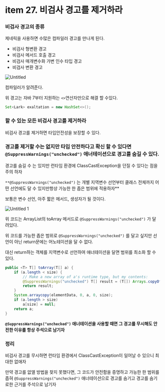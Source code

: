 # item 27. 비검사 경고를 제거하라

### 비검사 경고의 종류

제네릭을 사용하면 수많은 컴파일러 경고를 만나게 된다.

- 비검사 형변환 경고
- 비검사 메서드 호출 경고
- 비검사 매개변수화 가변 인수 타입 경고
- 비검사 변환 경고

![Untitled](https://user-images.githubusercontent.com/49682056/223996891-0d50a9b2-4262-4393-8007-674d4b786e2c.png)

컴파일러가 알려준다.

위 경고는 자바 7부터 지원하는 `<>`연산자만으로 해결 할 수있다.

```java
Set<Lark> exaltation = new HashSet<>();
```

### 할 수 있는 모든 비검사 경고를 제거하라

비검사 경고를 제거하면 타입안전성을 보장할 수 있다.

### **경고를 제거할 수는 없지만 타입 안전하다고 확신 할 수 있다면 `@SuppressWarnings("unchecked")` 애너테이션으로 경고를 숨길 수 있다.**

경고를 숨길 수 는 있지만 런타임 환경에 ClassCastException을 던질 수 있다는 점을 주의 하자

`**@SuppressWarnings("unchecked")` 는 개별 지역변수 선언부터 클래스 전체까지 어떤 선언에도 달 수 있지만항상 가능한 한 좁은 범위에 적용하자**

보통은 변수 선언, 아주 짧은 메서드, 생성자가 될 것이다.

![Untitled 1](https://user-images.githubusercontent.com/49682056/223996880-72eff6a9-8f75-476d-b9a0-e39a46e4ba64.png)

위 코드는 ArrayList의 toArray 메서드로 `@SuppressWarnings("unchecked")` 가 달려있다.

위 코드를 가능한 좁은 범위로 `@SuppressWarnings("unchecked")` 를 달고 싶지만 선언이 아닌 return문에는 어노테이션을 달 수 없다.

대신 return하는 객체를 지역변수로 선언하여 애너테이션을 달면 범위를 최소화 할 수 있다.

```java
public <T> T[] toArray(T[] a) {
    if (a.length < size) {
        // Make a new array of a's runtime type, but my contents:
        @SuppressWarnings("unchecked") T[] result = (T[]) Arrays.copyOf(elementData, size, a.getClass());
        return result;
    }
    System.arraycopy(elementData, 0, a, 0, size);
    if (a.length > size)
        a[size] = null;
    return a;
}
```

**`@SuppressWarnings("unchecked")` 애너테이션을 사용할 때면 그 경고를 무시해도 안전한 이유를 항상 주석으로 남기자**

### 정리

비검사 경고를 무시하면 런타임 환경에서 ClassCastException이 일어날 수 있으니 최대한 없애자

만약 경고를 없앨 방법을 찾지 못했다면, 그 코드가 안전함을 증명하고 가능한 한 범위를 좁혀 `@SuppressWarnings("unchecked")` 애너테이션으로 경고를 숨기고 경고를 숨기로한 근거를 주석으로 남기자